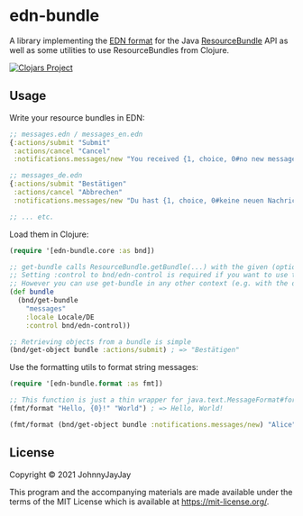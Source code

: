 # edn-bundle

A library implementing the [EDN format](https://github.com/edn-format/edn) for the Java [ResourceBundle](https://docs.oracle.com/en/java/javase/11/docs/api/java.base/java/util/ResourceBundle.html) API as well as some utilities to use ResourceBundles from Clojure. 

[![Clojars Project](https://img.shields.io/clojars/v/com.github.johnnyjayjay/edn-bundle.svg)](https://clojars.org/com.github.johnnyjayjay/edn-bundle)

## Usage

Write your resource bundles in EDN:

``` clojure
;; messages.edn / messages_en.edn
{:actions/submit "Submit"
 :actions/cancel "Cancel"
 :notifications.messages/new "You received {1, choice, 0#no new messages|1#one new message|1<#{1, number, integer} new messages} from {0}."}

;; messages_de.edn
{:actions/submit "Bestätigen"
 :actions/cancel "Abbrechen"
 :notifications.messages/new "Du hast {1, choice, 0#keine neuen Nachrichten|1#eine neue Nachricht|1<#{1, number, integer} neue Nachrichten} von {0} erhalten."}

;; ... etc.
```

Load them in Clojure:

``` clojure
(require '[edn-bundle.core :as bnd])

;; get-bundle calls ResourceBundle.getBundle(...) with the given (optional) parameters.
;; Setting :control to bnd/edn-control is required if you want to use the EDN format. 
;; However you can use get-bundle in any other context (e.g. with the default control and properties files) as well.
(def bundle
  (bnd/get-bundle
    "messages"
    :locale Locale/DE
    :control bnd/edn-control))

;; Retrieving objects from a bundle is simple
(bnd/get-object bundle :actions/submit) ; => "Bestätigen"
```

Use the formatting utils to format string messages:

``` clojure
(require '[edn-bundle.format :as fmt])

;; This function is just a thin wrapper for java.text.MessageFormat#format.
(fmt/format "Hello, {0}!" "World") ; => Hello, World!

(fmt/format (bnd/get-object bundle :notifications.messages/new) "Alice" 1) ; => Du hast eine neue Nachricht von Alice erhalten.
```

## License

Copyright © 2021 JohnnyJayJay

This program and the accompanying materials are made available under the
terms of the MIT License which is available at 
https://mit-license.org/.
